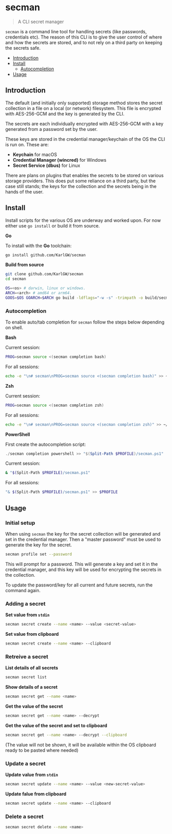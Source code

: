 # secman

> A CLI secret manager

`secman` is a command line tool for handling secrets (like passwords, credentials etc). The reason of this CLI
is to give the user control of where and how the secrets are stored, and to not rely on a third party on keeping
the secrets safe.

* [Introduction](#introduction)
* [Install](#install)
  * [Autocompletion](#autocompletion)
* [Usage](#usage)


## Introduction

The default (and initially only supported) storage method stores the secret collection in a file on a local (or network) filesystem.
This file is encrypted with AES-256-GCM and the key is generated by the CLI.

The secrets are each individually encrypted with AES-256-GCM with a key generated from a password set by the user.

These keys are stored in the credential manager/keychain of the OS the CLI is run on. These are:

* **Keychain** for macOS
* **Credential Manager (wincred)** for Windows
* **Secret Service (dbus)** for Linux

There are plans on plugins that enables the secrets to be stored on various storage providers. This does put
some reliance on a third party, but the case still stands; the keys for the collection and the secrets being
in the hands of the user.

## Install

Install scripts for the various OS are underway and worked upon. For now either use `go install` or build it from source.

**Go**

To install with the **Go** toolchain:

```sh
go install github.com/KarlGW/secman
```

**Build from source**

```sh
git clone github.com/KarlGW/secman
cd secman

OS=<os> # darwin, linux or windows.
ARCH=<arch> # amd64 or arm64.
GOOS=$OS GOARCH=$ARCH go build -ldflags="-w -s" -trimpath -o build/secman cmd/secman/main.go
```

### Autocompletion

To enable auto/tab completion for `secman` follow the steps below depending on shell.

**Bash**

Current session:

```sh
PROG=secman source <(secman completion bash)
```

For all sessions:

```sh
echo -e "\n# secman\nPROG=secman source <(secman completion bash)" >> ~/.bashrc
```

**Zsh**

Current session:

```sh
PROG=secman source <(secman completion zsh)
```

For all sessions:

```sh
echo -e "\n# secman\nPROG=secman source <(secman completion zsh)" >> ~/.zshrc
```

**PowerShell**

First create the autocompletion script:

```powershell
./secman completion powershell >> "$(Split-Path $PROFILE)/secman.ps1"
```

Current session:

```sh
& "$(Split-Path $PROFILE)/secman.ps1"
```

For all sessions:

```sh
"& $(Split-Path $PROFILE)/secman.ps1" >> $PROFILE
```

## Usage

### Initial setup

When using `secman` the key for the secret collection will be generated and set in the credential manager. Then
a "master password" must be used to generate the key for the secret.

```sh
secman profile set --password
```

This will prompt for a password. This will generate a key and set it in the credential manager, and this key will
be used for encrypting the secrets in the collection.

To update the password/key for all current and future secrets, run the command again.

### Adding a secret

**Set value from `stdin`**

```sh
secman secret create --name <name> --value <secret-value>
```

**Set value from clipboard**

```sh
secman secret create --name <name> --clipboard
```

### Retreive a secret

**List details of all secrets**

```sh
secman secret list
```

**Show details of a secret**

```sh
secman secret get --name <name>
```

**Get the value of the secret**

```sh
secman secret get --name <name> --decrypt
```

**Get the value of the secret and set to clipboard**

```sh
secman secret get --name <name> --decrypt --clipboard
```
(The value will not be shown, it will be available within the OS clipboard ready to be pasted where needed)

### Update a secret

**Update value from `stdin`**

```sh
secman secret update --name <name> --value <new-secret-value>
```

**Update falue from clipboard**

```sh
secman secret update --name <name> --clipboard
```

### Delete a secret

```sh
secman secret delete --name <name>
```
